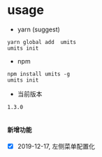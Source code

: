 # usage
* yarn (suggest)
```
yarn global add  umits 
umits init 

```
* npm
```
npm install umits -g
umits init 

```
* 当前版本
```
1.3.0


```
 #### 新增功能
- [x]  2019-12-17, 左侧菜单配置化